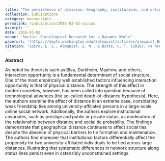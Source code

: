 ```yaml
---
title: "The persistence of division: Geography, institutions, and online friendship ties"
collection: publications
category: manuscripts
permalink: /publication/2016-03-02-socius
excerpt: ''
date: 2016-03-02
venue: 'Socius: Sociological Research for a Dynamic World'
paperurl: '[https://depts.washington.edu/zalmquist/articles/almquist_RAP.pdf](https://depts.washington.edu/zalmquist/articles/almquist_Socius.pdf)'
citation: 'Spiro, E. S., Almquist, Z. W., & Butts, C. T. (2016). <a href="https://journals.sagepub.com/doi/full/10.1177/2378023116634340">The persistence of division: Geography, institutions, and online friendship ties</a>. <i>Socius: Sociological Research for a Dynamic World</i>, 2.'
---
```





**Abstract**

As noted by theorists such as Blau, Durkheim, Mayhew, and others, interaction opportunity is a fundamental determinant of social structure. One of the most empirically well established factors influencing interaction opportunity is that of physical distance. The strength of this effect in modern societies, however, has been called into question because of technological advances (the so-called death-of-distance hypothesis). Here, the authors examine the effect of distance in an extreme case, considering weak friendship ties among university-affiliated persons in a large-scale online social network. Additionally, the authors explore institutional covariates, such as prestige and public or private status, as moderators of the relationship between distance and social tie probability. The findings demonstrate that geographical distance continues to affect social ties, despite the absence of physical barriers to tie formation and maintenance. The authors find moreover that institutional factors differentially affect the propensity for two university-affiliated individuals to be tied across large distances, illustrating that systematic differences in network structure along status lines persist even in ostensibly unconstrained settings.
